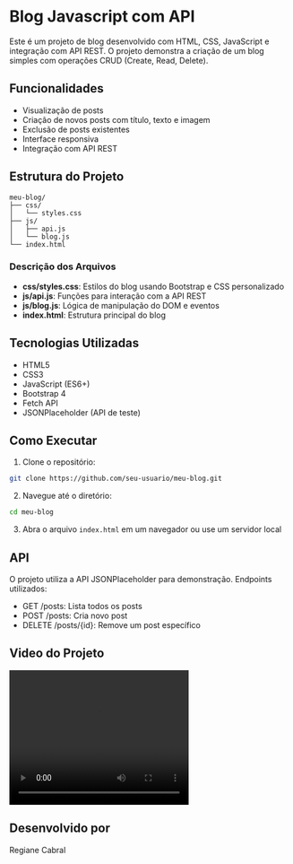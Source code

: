 # Blog Javascript com API

Este é um projeto de blog desenvolvido com HTML, CSS, JavaScript e integração com API REST. O projeto demonstra a criação de um blog simples com operações CRUD (Create, Read, Delete).

## Funcionalidades

- Visualização de posts
- Criação de novos posts com título, texto e imagem
- Exclusão de posts existentes
- Interface responsiva
- Integração com API REST

## Estrutura do Projeto

```
meu-blog/
├── css/
│   └── styles.css
├── js/
│   ├── api.js
│   └── blog.js
└── index.html
```

### Descrição dos Arquivos

- **css/styles.css**: Estilos do blog usando Bootstrap e CSS personalizado
- **js/api.js**: Funções para interação com a API REST
- **js/blog.js**: Lógica de manipulação do DOM e eventos
- **index.html**: Estrutura principal do blog

## Tecnologias Utilizadas

- HTML5
- CSS3
- JavaScript (ES6+)
- Bootstrap 4
- Fetch API
- JSONPlaceholder (API de teste)

## Como Executar

1. Clone o repositório:
```bash
git clone https://github.com/seu-usuario/meu-blog.git
```

2. Navegue até o diretório:
```bash
cd meu-blog
```

3. Abra o arquivo `index.html` em um navegador ou use um servidor local

## API

O projeto utiliza a API JSONPlaceholder para demonstração. Endpoints utilizados:

- GET /posts: Lista todos os posts
- POST /posts: Cria novo post
- DELETE /posts/{id}: Remove um post específico

## Video do Projeto

<video width="320" height="240" controls>
  <source src="/src/videoplayback.mp4" type="video/mp4">
  Seu navegador não suporta o elemento de vídeo.
</video>


## Desenvolvido por

Regiane Cabral
```
